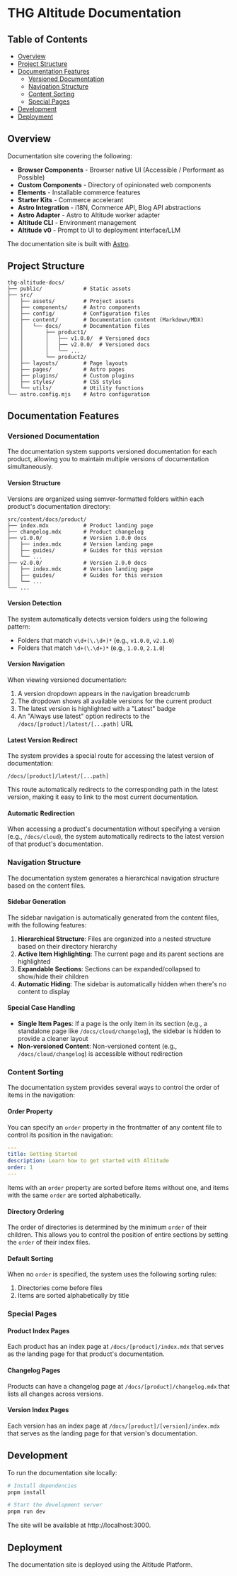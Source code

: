 # THG Altitude Documentation

## Table of Contents

- [Overview](#overview)
- [Project Structure](#project-structure)
- [Documentation Features](#documentation-features)
  - [Versioned Documentation](#versioned-documentation)
  - [Navigation Structure](#navigation-structure)
  - [Content Sorting](#content-sorting)
  - [Special Pages](#special-pages)
- [Development](#development)
- [Deployment](#deployment)

## Overview

Documentation site covering the following:

- **Browser Components** - Browser native UI (Accessible / Performant as Possible)
- **Custom Components** - Directory of opinionated web components
- **Elements** - Installable commerce features
- **Starter Kits** - Commerce accelerant
- **Astro Integration** - i18N, Commerce API, Blog API abstractions
- **Astro Adapter** - Astro to Altitude worker adapter
- **Altitude CLI** - Environment management
- **Altitude v0** - Prompt to UI to deployment interface/LLM

The documentation site is built with [Astro](https://astro.build/).

## Project Structure

```
thg-altitude-docs/
├── public/             # Static assets
├── src/
│   ├── assets/         # Project assets
│   ├── components/     # Astro components
│   ├── config/         # Configuration files
│   ├── content/        # Documentation content (Markdown/MDX)
│   │   └── docs/       # Documentation files
│   │       ├── product1/
│   │       │   ├── v1.0.0/  # Versioned docs
│   │       │   ├── v2.0.0/  # Versioned docs
│   │       │   └── ...
│   │       └── product2/
│   ├── layouts/        # Page layouts
│   ├── pages/          # Astro pages
│   ├── plugins/        # Custom plugins
│   ├── styles/         # CSS styles
│   └── utils/          # Utility functions
└── astro.config.mjs    # Astro configuration
```

## Documentation Features

### Versioned Documentation

The documentation system supports versioned documentation for each product, allowing you to maintain multiple versions of documentation simultaneously.

#### Version Structure

Versions are organized using semver-formatted folders within each product's documentation directory:

```
src/content/docs/product/
├── index.mdx           # Product landing page
├── changelog.mdx       # Product changelog
├── v1.0.0/             # Version 1.0.0 docs
│   ├── index.mdx       # Version landing page
│   ├── guides/         # Guides for this version
│   └── ...
├── v2.0.0/             # Version 2.0.0 docs
│   ├── index.mdx       # Version landing page
│   ├── guides/         # Guides for this version
│   └── ...
└── ...
```

#### Version Detection

The system automatically detects version folders using the following pattern:
- Folders that match `v\d+(\.\d+)*` (e.g., `v1.0.0`, `v2.1.0`)
- Folders that match `\d+(\.\d+)*` (e.g., `1.0.0`, `2.1.0`)

#### Version Navigation

When viewing versioned documentation:

1. A version dropdown appears in the navigation breadcrumb
2. The dropdown shows all available versions for the current product
3. The latest version is highlighted with a "Latest" badge
4. An "Always use latest" option redirects to the `/docs/[product]/latest/[...path]` URL

#### Latest Version Redirect

The system provides a special route for accessing the latest version of documentation:

```
/docs/[product]/latest/[...path]
```

This route automatically redirects to the corresponding path in the latest version, making it easy to link to the most current documentation.

#### Automatic Redirection

When accessing a product's documentation without specifying a version (e.g., `/docs/cloud`), the system automatically redirects to the latest version of that product's documentation.

### Navigation Structure

The documentation system generates a hierarchical navigation structure based on the content files.

#### Sidebar Generation

The sidebar navigation is automatically generated from the content files, with the following features:

1. **Hierarchical Structure**: Files are organized into a nested structure based on their directory hierarchy
2. **Active Item Highlighting**: The current page and its parent sections are highlighted
3. **Expandable Sections**: Sections can be expanded/collapsed to show/hide their children
4. **Automatic Hiding**: The sidebar is automatically hidden when there's no content to display

#### Special Case Handling

- **Single Item Pages**: If a page is the only item in its section (e.g., a standalone page like `/docs/cloud/changelog`), the sidebar is hidden to provide a cleaner layout
- **Non-versioned Content**: Non-versioned content (e.g., `/docs/cloud/changelog`) is accessible without redirection

### Content Sorting

The documentation system provides several ways to control the order of items in the navigation:

#### Order Property

You can specify an `order` property in the frontmatter of any content file to control its position in the navigation:

```yaml
---
title: Getting Started
description: Learn how to get started with Altitude
order: 1
---
```

Items with an `order` property are sorted before items without one, and items with the same `order` are sorted alphabetically.

#### Directory Ordering

The order of directories is determined by the minimum `order` of their children. This allows you to control the position of entire sections by setting the `order` of their index files.

#### Default Sorting

When no `order` is specified, the system uses the following sorting rules:

1. Directories come before files
2. Items are sorted alphabetically by title

### Special Pages

#### Product Index Pages

Each product has an index page at `/docs/[product]/index.mdx` that serves as the landing page for that product's documentation.

#### Changelog Pages

Products can have a changelog page at `/docs/[product]/changelog.mdx` that lists all changes across versions.

#### Version Index Pages

Each version has an index page at `/docs/[product]/[version]/index.mdx` that serves as the landing page for that version's documentation.

## Development

To run the documentation site locally:

```bash
# Install dependencies
pnpm install

# Start the development server
pnpm run dev
```

The site will be available at http://localhost:3000.

## Deployment

The documentation site is deployed using the Altitude Platform.